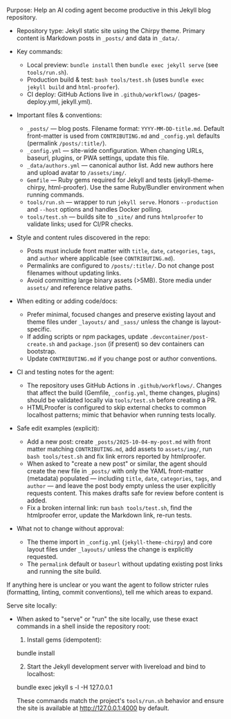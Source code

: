 Purpose: Help an AI coding agent become productive in this Jekyll blog repository.

- Repository type: Jekyll static site using the Chirpy theme. Primary content is Markdown posts in `_posts/` and data in `_data/`.
- Key commands:
  - Local preview: `bundle install` then `bundle exec jekyll serve` (see `tools/run.sh`).
  - Production build & test: `bash tools/test.sh` (uses `bundle exec jekyll build` and `html-proofer`).
  - CI deploy: GitHub Actions live in `.github/workflows/` (pages-deploy.yml, jekyll.yml).

- Important files & conventions:
  - `_posts/` — blog posts. Filename format: `YYYY-MM-DD-title.md`. Default front-matter is used from `CONTRIBUTING.md` and `_config.yml` defaults (permalink `/posts/:title/`).
  - `_config.yml` — site-wide configuration. When changing URLs, baseurl, plugins, or PWA settings, update this file.
  - `_data/authors.yml` — canonical author list. Add new authors here and upload avatar to `/assets/img/`.
  - `Gemfile` — Ruby gems required for Jekyll and tests (jekyll-theme-chirpy, html-proofer). Use the same Ruby/Bundler environment when running commands.
  - `tools/run.sh` — wrapper to run `jekyll serve`. Honors `--production` and `--host` options and handles Docker polling.
  - `tools/test.sh` — builds site to `_site/` and runs `htmlproofer` to validate links; used for CI/PR checks.

- Style and content rules discovered in the repo:
  - Posts must include front matter with `title`, `date`, `categories`, `tags`, and `author` where applicable (see `CONTRIBUTING.md`).
  - Permalinks are configured to `/posts/:title/`. Do not change post filenames without updating links.
  - Avoid committing large binary assets (>5MB). Store media under `assets/` and reference relative paths.

- When editing or adding code/docs:
  - Prefer minimal, focused changes and preserve existing layout and theme files under `_layouts/` and `_sass/` unless the change is layout-specific.
  - If adding scripts or npm packages, update `.devcontainer/post-create.sh` and `package.json` (if present) so dev containers can bootstrap.
  - Update `CONTRIBUTING.md` if you change post or author conventions.

- CI and testing notes for the agent:
  - The repository uses GitHub Actions in `.github/workflows/`. Changes that affect the build (Gemfile, `_config.yml`, theme changes, plugins) should be validated locally via `tools/test.sh` before creating a PR.
  - HTMLProofer is configured to skip external checks to common localhost patterns; mimic that behavior when running tests locally.

- Safe edit examples (explicit):
  - Add a new post: create `_posts/2025-10-04-my-post.md` with front matter matching `CONTRIBUTING.md`, add assets to `assets/img/`, run `bash tools/test.sh` and fix link errors reported by htmlproofer.
  - When asked to "create a new post" or similar, the agent should create the new file in `_posts/` with only the YAML front-matter (metadata) populated — including `title`, `date`, `categories`, `tags`, and `author` — and leave the post body empty unless the user explicitly requests content. This makes drafts safe for review before content is added.
  - Fix a broken internal link: run `bash tools/test.sh`, find the htmlproofer error, update the Markdown link, re-run tests.

- What not to change without approval:
  - The theme import in `_config.yml` (`jekyll-theme-chirpy`) and core layout files under `_layouts/` unless the change is explicitly requested.
  - The `permalink` default or `baseurl` without updating existing post links and running the site build.

If anything here is unclear or you want the agent to follow stricter rules (formatting, linting, commit conventions), tell me which areas to expand.

Serve site locally:

- When asked to "serve" or "run" the site locally, use these exact commands in a shell inside the repository root:

  1. Install gems (idempotent):

    bundle install

  2. Start the Jekyll development server with livereload and bind to localhost:

    bundle exec jekyll s -l -H 127.0.0.1

  These commands match the project's `tools/run.sh` behavior and ensure the site is available at http://127.0.0.1:4000 by default.
